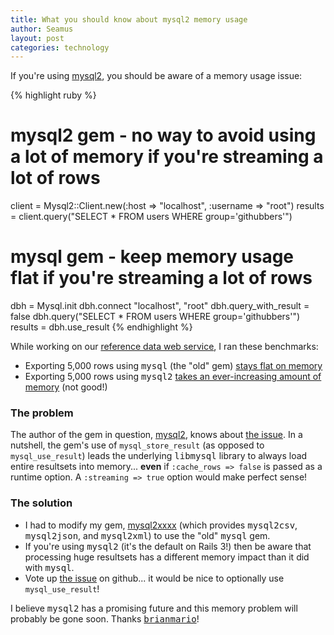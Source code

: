 ```yaml
---
title: What you should know about mysql2 memory usage
author: Seamus
layout: post
categories: technology
---
```


If you're using [mysql2](http://rubygems.org/gems/mysql2), you should be aware of a memory usage issue:

{% highlight ruby %}
# mysql2 gem - no way to avoid using a lot of memory if you're streaming a lot of rows
client = Mysql2::Client.new(:host => "localhost", :username => "root")
results = client.query("SELECT * FROM users WHERE group='githubbers'")

# mysql gem - keep memory usage flat if you're streaming a lot of rows
dbh = Mysql.init
dbh.connect "localhost", "root"
dbh.query_with_result = false
dbh.query("SELECT * FROM users WHERE group='githubbers'")
results = dbh.use_result
{% endhighlight %}

While working on our [reference data web service](http://data.brighterplanet.com), I ran these benchmarks:

* Exporting 5,000 rows using <tt>mysql</tt> (the "old" gem) [stays flat on memory](https://github.com/seamusabshere/mysql2xxxx/blob/master/benchmark/results/0.0.4-20110314190640.txt)
* Exporting 5,000 rows using <tt>mysql2</tt> [takes an ever-increasing amount of memory](https://github.com/seamusabshere/mysql2xxxx/blob/master/benchmark/results/0.0.3-20110314160922.txt) (not good!)

### The problem ###

The author of the gem in question, [mysql2](http://rubygems.org/gems/mysql2), knows about [the issue](https://github.com/brianmario/mysql2/issues/87). In a nutshell, the gem's use of <code>mysql_store_result</code> (as opposed to <code>mysql_use_result</code>) leads the underlying <tt>libmysql</tt> library to always load entire resultsets into memory... <strong>even</strong> if <code>:cache_rows => false</code> is passed as a runtime option. A <code>:streaming => true</code> option would make perfect sense!

### The solution ###

* I had to modify my gem, [mysql2xxxx](http://rubygems.org/gems/mysql2xxxx) (which provides <tt>mysql2csv</tt>, <tt>mysql2json</tt>, and <tt>mysql2xml</tt>) to use the "old" <tt>mysql</tt> gem.
* If you're using <tt>mysql2</tt> (it's the default on Rails 3!) then be aware that processing huge resultsets has a different memory impact than it did with <tt>mysql</tt>.
* Vote up [the issue](https://github.com/brianmario/mysql2/issues/87) on github... it would be nice to optionally use <code>mysql_use_result</code>!

I believe <tt>mysql2</tt> has a promising future and this memory problem will probably be gone soon. Thanks [<tt>brianmario</tt>](https://github.com/brianmario)!

